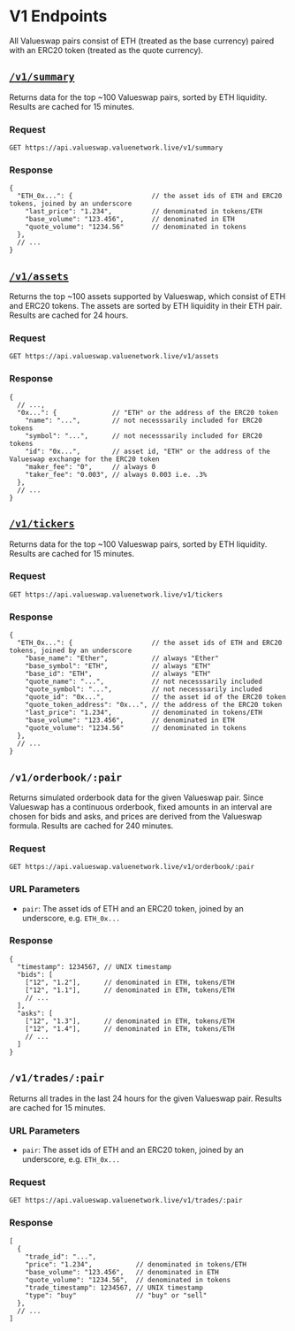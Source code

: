 # V1 Endpoints

All Valueswap pairs consist of ETH (treated as the base currency) paired with an ERC20 token (treated as the quote currency).

## [`/v1/summary`](https://api.valueswap.valuenetwork.live/v1/summary)

Returns data for the top ~100 Valueswap pairs, sorted by ETH liquidity. Results are cached for 15 minutes.

### Request

`GET https://api.valueswap.valuenetwork.live/v1/summary`

### Response

```json5
{
  "ETH_0x...": {                    // the asset ids of ETH and ERC20 tokens, joined by an underscore
    "last_price": "1.234",          // denominated in tokens/ETH
    "base_volume": "123.456",       // denominated in ETH
    "quote_volume": "1234.56"       // denominated in tokens
  },
  // ...
}
```

## [`/v1/assets`](https://api.valueswap.valuenetwork.live/v1/assets)

Returns the top ~100 assets supported by Valueswap, which consist of ETH and ERC20 tokens. The assets are sorted by ETH liquidity in their ETH pair. Results are cached for 24 hours.

### Request

`GET https://api.valueswap.valuenetwork.live/v1/assets`

### Response

```json5
{
  // ...,
  "0x...": {              // "ETH" or the address of the ERC20 token
    "name": "...",        // not necesssarily included for ERC20 tokens
    "symbol": "...",      // not necesssarily included for ERC20 tokens
    "id": "0x...",        // asset id, "ETH" or the address of the Valueswap exchange for the ERC20 token
    "maker_fee": "0",     // always 0
    "taker_fee": "0.003", // always 0.003 i.e. .3%
  },
  // ...
}
```

## [`/v1/tickers`](https://api.valueswap.valuenetwork.live/v1/tickers)

Returns data for the top ~100 Valueswap pairs, sorted by ETH liquidity. Results are cached for 15 minutes.

### Request

`GET https://api.valueswap.valuenetwork.live/v1/tickers`

### Response

```json5
{
  "ETH_0x...": {                    // the asset ids of ETH and ERC20 tokens, joined by an underscore
    "base_name": "Ether",           // always "Ether"
    "base_symbol": "ETH",           // always "ETH"
    "base_id": "ETH",               // always "ETH"
    "quote_name": "...",            // not necesssarily included
    "quote_symbol": "...",          // not necesssarily included
    "quote_id": "0x...",            // the asset id of the ERC20 token
    "quote_token_address": "0x...", // the address of the ERC20 token
    "last_price": "1.234",          // denominated in tokens/ETH
    "base_volume": "123.456",       // denominated in ETH
    "quote_volume": "1234.56"       // denominated in tokens
  },
  // ...
}
```

## `/v1/orderbook/:pair`

Returns simulated orderbook data for the given Valueswap pair. Since Valueswap has a continuous orderbook, fixed amounts in an interval are chosen for bids and asks, and prices are derived from the Valueswap formula. Results are cached for 240 minutes.

### Request

`GET https://api.valueswap.valuenetwork.live/v1/orderbook/:pair`

### URL Parameters

- `pair`: The asset ids of ETH and an ERC20 token, joined by an underscore, e.g. `ETH_0x...`

### Response

```json5
{
  "timestamp": 1234567, // UNIX timestamp
  "bids": [
    ["12", "1.2"],      // denominated in ETH, tokens/ETH
    ["12", "1.1"],      // denominated in ETH, tokens/ETH
    // ...
  ],
  "asks": [
    ["12", "1.3"],      // denominated in ETH, tokens/ETH
    ["12", "1.4"],      // denominated in ETH, tokens/ETH
    // ...
  ]
}
```

## `/v1/trades/:pair`

Returns all trades in the last 24 hours for the given Valueswap pair. Results are cached for 15 minutes.

### URL Parameters

- `pair`: The asset ids of ETH and an ERC20 token, joined by an underscore, e.g. `ETH_0x...`

### Request

`GET https://api.valueswap.valuenetwork.live/v1/trades/:pair`

### Response

```json5
[
  {
    "trade_id": "...",
    "price": "1.234",           // denominated in tokens/ETH
    "base_volume": "123.456",   // denominated in ETH
    "quote_volume": "1234.56",  // denominated in tokens
    "trade_timestamp": 1234567, // UNIX timestamp
    "type": "buy"               // "buy" or "sell"
  },
  // ...
]
```
